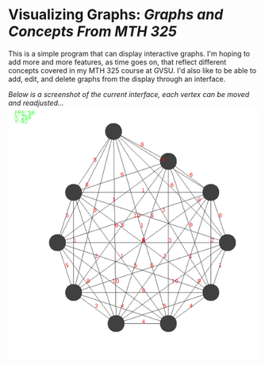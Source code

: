 # Visualizing Graphs:  _Graphs and Concepts From MTH 325_
This is a simple program that can display interactive graphs. I'm hoping to add more and more 
features, as time goes on, that reflect different concepts covered in my MTH 325 course at 
GVSU. I'd also like to be able to add, edit, and delete graphs from the display through an 
interface.  

_Below is a screenshot of the current interface, each vertex can be moved and readjusted..._
![](docs/example.png)